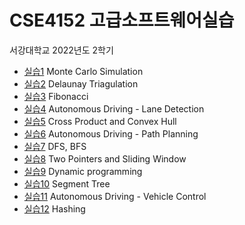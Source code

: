 #  CSE4152 고급소프트웨어실습
서강대학교 2022년도 2학기

* [실습1](https://github.com/SojeongM/Advanced_Programing/blob/main/%EC%8B%A4%EC%8A%B51.ipynb) Monte Carlo Simulation
* [실습2](https://github.com/SojeongM/Advanced_Programing/blob/main/%EC%8B%A4%EC%8A%B52.ipynb) Delaunay Triagulation
* [실습3](https://github.com/SojeongM/Advanced_Programing/blob/main/%EC%8B%A4%EC%8A%B53.ipynb) Fibonacci
* [실습4](https://github.com/SojeongM/Advanced_Programing/blob/main/%EC%8B%A4%EC%8A%B54.py) Autonomous Driving - Lane Detection
* [실습5](https://github.com/SojeongM/Advanced_Programing/blob/main/%EC%8B%A4%EC%8A%B55.zip) Cross Product and Convex Hull
* [실습6](https://github.com/SojeongM/Advanced_Programing/blob/main/%EC%8B%A4%EC%8A%B56.py) Autonomous Driving - Path Planning
* [실습7](https://github.com/SojeongM/Advanced_Programing/tree/main/%EC%8B%A4%EC%8A%B57) DFS, BFS
* [실습8](https://github.com/SojeongM/Advanced_Programing/tree/main/%EC%8B%A4%EC%8A%B58.ipynb) Two Pointers and Sliding Window
* [실습9](https://github.com/SojeongM/Advanced_Programing/tree/main/%EC%8B%A4%EC%8A%B59.ipynb) Dynamic programming
* [실습10](https://github.com/SojeongM/Advanced_Programing/tree/main/%EC%8B%A4%EC%8A%B510) Segment Tree
* [실습11](https://github.com/SojeongM/Advanced_Programing/tree/main/%EC%8B%A4%EC%8A%B511) Autonomous Driving - Vehicle Control
* [실습12](https://github.com/SojeongM/Advanced_Programing/tree/main/%EC%8B%A4%EC%8A%B512) Hashing
